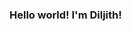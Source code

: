 ### Hello world! I'm Diljith!



<!-- **diljithbalakrishnan/diljithbalakrishnan** is a ✨ _special_ ✨ repository because its `README.md` (this file) appears on your GitHub profile. -->
<!-- 
Here are some ideas to get you started:

- 🔭 I’m currently working on ... QUBE CINEMA INC
- 🌱 I’m currently learning ... Testing
- 👯 I’m looking to collaborate on ... Python
- 🤔 I’m looking for help with ... Testing
- 💬 Ask me about ... Ask me anything
- 📫 How to reach me: ...  [Diljith.com](https://diljithbalakrishnan.github.io/)
- 😄 Pronouns: ... He/Him
- ⚡ Fun fact: ... I am half finnish -->

